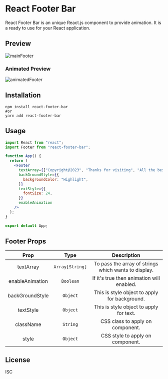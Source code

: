 # React Footer Bar

React Footer Bar is an unique React.js component to provide animation. It is a ready to use for your React application.

## Preview

![mainFooter](https://github.com/ramantemre/react-footer-bar/blob/feat/react-footer-bar/assets/react-footer-bar.png)

### Animated Preview

![animatedFooter](https://github.com/ramantemre/react-footer-bar/blob/feat/react-footer-bar/assets/react-footer-bar.gif)

## Installation

```shell
npm install react-footer-bar
#or
yarn add react-footer-bar
```

## Usage

```jsx
import React from "react";
import Footer from "react-footer-bar";

function App() {
  return (
    <Footer
      textArray={["Copyright@2023", "Thanks for visiting", "All the best!"]}
      backGroundStyle={{
        backgroundColor: "Highlight",
      }}
      textStyle={{
        fontSize: 24,
      }}
      enableAnimation
    />
  );
}

export default App;
```

## Footer Props

|      Prop       |      Type       |                     Description                      |
| :-------------: | :-------------: | :--------------------------------------------------: |
|    textArray    | `Array[String]` | To pass the array of strings which wants to display. |
| enableAnimation |    `Boolean`    |      If it's true then animation will enabled.       |
| backGroundStyle |    `Object`     |    This is style object to apply for background.     |
|    textStyle    |    `Object`     |       This is style object to apply for text.        |
|    className    |    `String`     |           CSS class to apply on component.           |
|      style      |    `Object`     |           CSS style to apply on component.           |

## License

ISC

